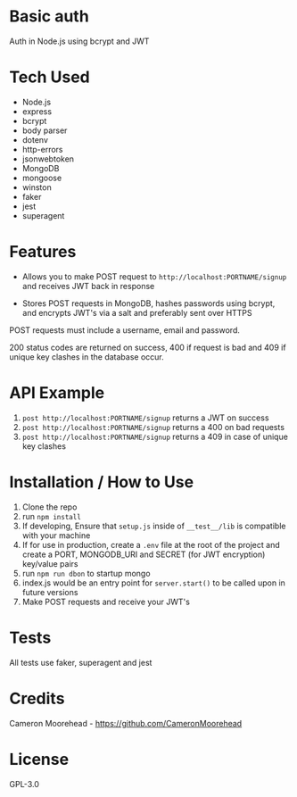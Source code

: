 # Basic auth

Auth in Node.js using bcrypt and JWT

# Tech Used

- Node.js
- express
- bcrypt
- body parser
- dotenv
- http-errors
- jsonwebtoken
- MongoDB
- mongoose
- winston
- faker
- jest
- superagent

# Features

- Allows you to make POST request to `http://localhost:PORTNAME/signup` and receives JWT back in response

- Stores POST requests in MongoDB, hashes passwords using bcrypt, and encrypts JWT's via a salt and preferably sent over HTTPS

POST requests must include a username, email and password.

200 status codes are returned on success, 400 if request is bad and 409 if
unique key clashes in the database occur.

# API Example

1. `post http://localhost:PORTNAME/signup` returns a JWT on success
2. `post http://localhost:PORTNAME/signup` returns a 400 on bad requests
3. `post http://localhost:PORTNAME/signup` returns a 409 in case of unique key clashes

# Installation / How to Use

1. Clone the repo
2. run `npm install`
3. If developing, Ensure that `setup.js` inside of `__test__/lib` is compatible with your machine
4. If for use in production, create a `.env` file at the root of the project and create a PORT, MONGODB_URI and SECRET (for JWT encryption) key/value pairs
5. run `npm run dbon` to startup mongo
6. index.js would be an entry point for `server.start()` to be called upon in future versions
7. Make POST requests and receive your JWT's

# Tests

All tests use faker, superagent and jest

# Credits

Cameron Moorehead - https://github.com/CameronMoorehead

# License

GPL-3.0
